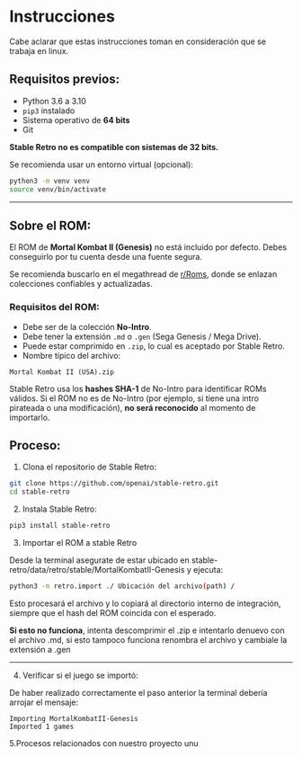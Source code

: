 # Instrucciones #

Cabe aclarar que estas instrucciones toman en consideración que se trabaja en linux.

## Requisitos previos:

- Python 3.6 a 3.10  
- `pip3` instalado  
- Sistema operativo de **64 bits**  
- Git

**Stable Retro no es compatible con sistemas de 32 bits.**

Se recomienda usar un entorno virtual (opcional):

```bash
python3 -m venv venv
source venv/bin/activate
```

---

## Sobre el ROM:

El ROM de **Mortal Kombat II (Genesis)** no está incluido por defecto. Debes conseguirlo por tu cuenta desde una fuente segura.

Se recomienda buscarlo en el megathread de [r/Roms](https://www.reddit.com/r/Roms), donde se enlazan colecciones confiables y actualizadas.

### Requisitos del ROM:

- Debe ser de la colección **No-Intro**.
- Debe tener la extensión `.md` o `.gen` (Sega Genesis / Mega Drive).
- Puede estar comprimido en `.zip`, lo cual es aceptado por Stable Retro.
- Nombre típico del archivo:

```
Mortal Kombat II (USA).zip
```

Stable Retro usa los **hashes SHA-1** de No-Intro para identificar ROMs válidos. Si el ROM no es de No-Intro (por ejemplo, si tiene una intro pirateada o una modificación), **no será reconocido** al momento de importarlo.


## Proceso:

1. Clona el repositorio de Stable Retro:

```bash
git clone https://github.com/openai/stable-retro.git
cd stable-retro
```

2. Instala Stable Retro:

```bash
pip3 install stable-retro
```

3. Importar el ROM a stable Retro

Desde la terminal asegurate de estar ubicado en stable-retro/data/retro/stable/MortalKombatII-Genesis y ejecuta:

```bash
python3 -m retro.import ./ Ubicación del archivo(path) /
```

Esto procesará el archivo y lo copiará al directorio interno de integración, siempre que el hash del ROM coincida con el esperado.

**Si esto no funciona**, intenta descomprimir el .zip e intentarlo denuevo con el archivo .md, si esto tampoco funciona renombra el archivo y cambiale la extensión a .gen 

---

4. Verificar si el juego se importó:

De haber realizado correctamente el paso anterior la terminal debería arrojar el mensaje:

```
Importing MortalKombatII-Genesis
Imported 1 games
```

5.Procesos relacionados con nuestro proyecto unu